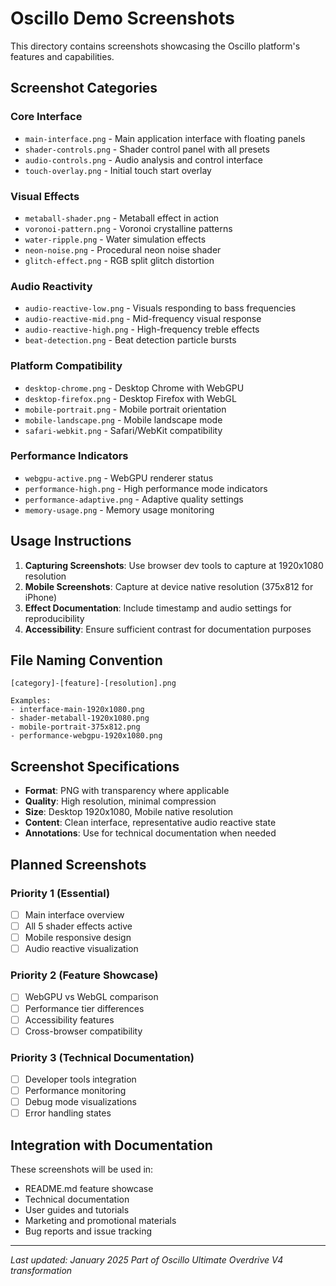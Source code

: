 # Oscillo Demo Screenshots

This directory contains screenshots showcasing the Oscillo platform's features and capabilities.

## Screenshot Categories

### Core Interface
- `main-interface.png` - Main application interface with floating panels
- `shader-controls.png` - Shader control panel with all presets
- `audio-controls.png` - Audio analysis and control interface
- `touch-overlay.png` - Initial touch start overlay

### Visual Effects
- `metaball-shader.png` - Metaball effect in action
- `voronoi-pattern.png` - Voronoi crystalline patterns
- `water-ripple.png` - Water simulation effects
- `neon-noise.png` - Procedural neon noise shader
- `glitch-effect.png` - RGB split glitch distortion

### Audio Reactivity
- `audio-reactive-low.png` - Visuals responding to bass frequencies
- `audio-reactive-mid.png` - Mid-frequency visual response
- `audio-reactive-high.png` - High-frequency treble effects
- `beat-detection.png` - Beat detection particle bursts

### Platform Compatibility
- `desktop-chrome.png` - Desktop Chrome with WebGPU
- `desktop-firefox.png` - Desktop Firefox with WebGL
- `mobile-portrait.png` - Mobile portrait orientation
- `mobile-landscape.png` - Mobile landscape mode
- `safari-webkit.png` - Safari/WebKit compatibility

### Performance Indicators
- `webgpu-active.png` - WebGPU renderer status
- `performance-high.png` - High performance mode indicators
- `performance-adaptive.png` - Adaptive quality settings
- `memory-usage.png` - Memory usage monitoring

## Usage Instructions

1. **Capturing Screenshots**: Use browser dev tools to capture at 1920x1080 resolution
2. **Mobile Screenshots**: Capture at device native resolution (375x812 for iPhone)
3. **Effect Documentation**: Include timestamp and audio settings for reproducibility
4. **Accessibility**: Ensure sufficient contrast for documentation purposes

## File Naming Convention

```
[category]-[feature]-[resolution].png

Examples:
- interface-main-1920x1080.png
- shader-metaball-1920x1080.png
- mobile-portrait-375x812.png
- performance-webgpu-1920x1080.png
```

## Screenshot Specifications

- **Format**: PNG with transparency where applicable
- **Quality**: High resolution, minimal compression
- **Size**: Desktop 1920x1080, Mobile native resolution
- **Content**: Clean interface, representative audio reactive state
- **Annotations**: Use for technical documentation when needed

## Planned Screenshots

### Priority 1 (Essential)
- [ ] Main interface overview
- [ ] All 5 shader effects active
- [ ] Mobile responsive design
- [ ] Audio reactive visualization

### Priority 2 (Feature Showcase)
- [ ] WebGPU vs WebGL comparison
- [ ] Performance tier differences
- [ ] Accessibility features
- [ ] Cross-browser compatibility

### Priority 3 (Technical Documentation)
- [ ] Developer tools integration
- [ ] Performance monitoring
- [ ] Debug mode visualizations
- [ ] Error handling states

## Integration with Documentation

These screenshots will be used in:
- README.md feature showcase
- Technical documentation
- User guides and tutorials
- Marketing and promotional materials
- Bug reports and issue tracking

---

*Last updated: January 2025*
*Part of Oscillo Ultimate Overdrive V4 transformation*